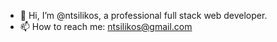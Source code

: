 - 👋 Hi, I’m @ntsilikos, a professional full stack web developer.
- 📫 How to reach me: ntsilikos@gmail.com


<!---
ntsilikos/ntsilikos is a ✨ special ✨ repository because its `README.md` (this file) appears on your GitHub profile.
You can click the Preview link to take a look at your changes.
--->
